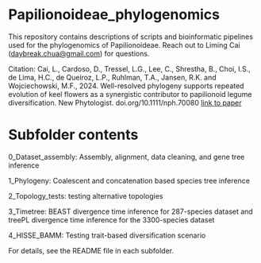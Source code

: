 # Papilionoideae_phylogenomics

This repository contains descriptions of scripts and bioinformatic pipelines used for the phylogenomics of Papilionoideae. Reach out to Liming Cai (daybreak.chua@gmail.com) for questions. 

Citation: Cai, L., Cardoso, D., Tressel, L.G., Lee, C., Shrestha, B., Choi, I.S., de Lima, H.C., de Queiroz, L.P., Ruhlman, T.A., Jansen, R.K. and Wojciechowski, M.F., 2024. Well-resolved phylogeny supports repeated evolution of keel flowers as a synergistic contributor to papilionoid legume diversification. New Phytologist. doi.org/10.1111/nph.70080 [link to paper](https://nph.onlinelibrary.wiley.com/share/BGAZNPMPZUXUYCVCRYRV?target=10.1111/nph.70080)

# Subfolder contents

0_Dataset_assembly: Assembly, alignment, data cleaning, and gene tree inference

1_Phylogeny: Coalescent and concatenation based species tree inference

2_Topology_tests: testing alternative topologies

3_Timetree: BEAST divergence time inference for 287-species dataset and treePL divergence time inference for the 3300-species dataset

4_HISSE_BAMM: Testing trait-based diversification scenario

For details, see the README file in each subfolder.
